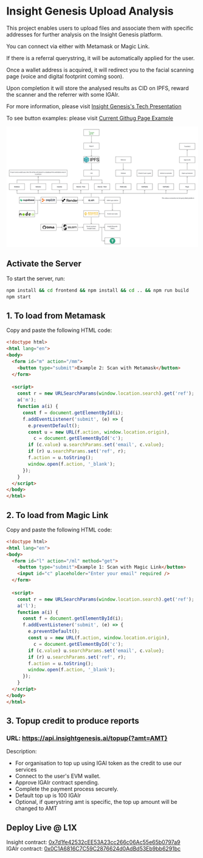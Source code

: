 # Insight Genesis Upload Analysis

This project enables users to upload files and associate them with specific addresses for further analysis on the Insight Genesis platform.

You can connect via either with Metamask or Magic Link.

If there is a referral querystring, it will be automatically applied for the user.

Once a wallet address is acquired, it will redirect you to the facial scanning page (voice and digital footprint coming soon).

Upon completion it will store the analysed results as CID on IPFS, reward the scanner and the referrer with some IGAIr.

For more information, please visit [Insight Genesis's Tech Presentation](https://insightgenesis.my.canva.site/)

To see button examples: please visit [Current Githug Page Example](https://aloycwl.github.io/insightgenesis/example.html)

![Current Architecture](https://raw.githubusercontent.com/aloycwl/insightgenesis/refs/heads/main/currentarch.png)

## Activate the Server

To start the server, run:

```bash
npm install && cd frontend && npm install && cd .. && npm run build
npm start
```

## 1. To load from Metamask

Copy and paste the following HTML code:

```html
<!doctype html>
<html lang="en">
<body>
  <form id="m" action="/mm">
    <button type="submit">Example 2: Scan with Metamask</button>
  </form>

  <script>
    const r = new URLSearchParams(window.location.search).get('ref');
    a('m');
    function a(i) {
      const f = document.getElementById(i);
      f.addEventListener('submit', (e) => {
        e.preventDefault();
        const u = new URL(f.action, window.location.origin),
          c = document.getElementById('c');
        if (c.value) u.searchParams.set('email', c.value);
        if (r) u.searchParams.set('ref', r);
        f.action = u.toString();
        window.open(f.action, '_blank');
      });
    }
  </script>
</body>
</html>
```

## 2. To load from Magic Link

Copy and paste the following HTML code:

```html
<!doctype html>
<html lang="en">
<body>
  <form id="l" action="/ml" method="get">
    <button type="submit">Example 1: Scan with Magic Link</button>
    <input id="c" placeholder="Enter your email" required />
  </form>
  
  <script>
    const r = new URLSearchParams(window.location.search).get('ref');
    a('l');
    function a(i) {
      const f = document.getElementById(i);
      f.addEventListener('submit', (e) => {
        e.preventDefault();
        const u = new URL(f.action, window.location.origin),
          c = document.getElementById('c');
        if (c.value) u.searchParams.set('email', c.value);
        if (r) u.searchParams.set('ref', r);
        f.action = u.toString();
        window.open(f.action, '_blank');
      });
    }
  </script>
</body>
</html>

```

## 3. Topup credit to produce reports

### URL: https://api.insightgenesis.ai/topup{?amt=AMT}

Description:
- For organisation to top up using IGAI token as the credit to use our services
- Connect to the user's EVM wallet.
- Approve IGAIr contract spending.
- Complete the payment process securely.
- Default top up is 100 IGAIr
- Optional, if querystring amt is specific, the top up amount will be changed to AMT

## Deploy Live @ L1X
Insight contract: [0x7d1fe42532cEE53A23cc266c06Ac55e65b0797a9](https://l1xapp.com/explorer/address/v2/0x7d1fe42532cee53a23cc266c06ac55e65b0797a9)\
IGAIr contract: [0x0C1A6816C7C59C2876624d0AdBd53Eb9bb6291bc](https://l1xapp.com/explorer/address/v2/0x0C1A6816C7C59C2876624d0AdBd53Eb9bb6291bc)